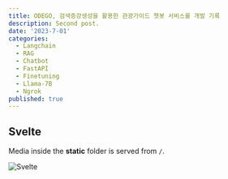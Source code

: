 ```yaml
---
title: ODEGO, 검색증강생성을 활용한 관광가이드 챗봇 서비스를 개발 기록
description: Second post.
date: '2023-7-01'
categories:
  - Langchain
  - RAG
  - Chatbot
  - FastAPI
  - Finetuning
  - Llama-7B
  - Ngrok
published: true
---
```


## Svelte

Media inside the **static** folder is served from `/`.

![Svelte](/favicon.png)
